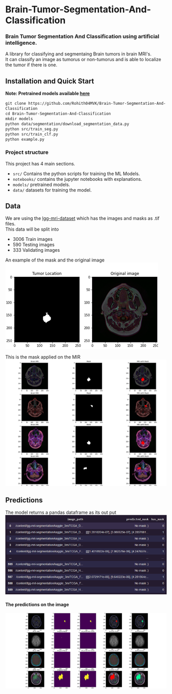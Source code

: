 # Brain-Tumor-Segmentation-And-Classification

### Brain Tumor Segmentation And Classification using artificial intelligence.

A library for classifying and segmentaing Brain tumors in brain MRI's.\
It can classify an image as tumorus or non-tumorus and is able to localize the tumor if there is one.

## Installation and Quick Start
**Note: Pretrained models available [here](https://dontasktoask.com/)**
```
git clone https://github.com/Rohith04MVK/Brain-Tumor-Segmentation-And-Classification
cd Brain-Tumor-Segmentation-And-Classification 
mkdir models
python data/segmentation/download_segmentation_data.py
python src/train_seg.py
python src/train_clf.py
python example.py
```

### Project structure

This project has 4 main sections.

- `src/` Contains the python scripts for training the ML Models.
- `notebooks/` contains the jupyter notebooks with explanations.
- `models/` pretrained models.
- `data/` datasets for training the model.
## Data
We are using the [lgg-mri-dataset](https://www.kaggle.com/mateuszbuda/lgg-mri-segmentation) which has the images and masks as .tif files.\
This data will be split into 
- 3006 Train images
- 590 Testing images
- 333 Validating images

An example of the mask and the original image\
![tumor and brain](images/brain_and_tumor.png)

This is the mask applied on the MIR
![mask on mri](images/tumor_on_brain.png)

## Predictions
The model returns a pandas dataframe as its out put
![predictions](images/predictions.PNG)

#### The predictions on the image
![The predictions on the image](images/AI_classified_tumors.png)
